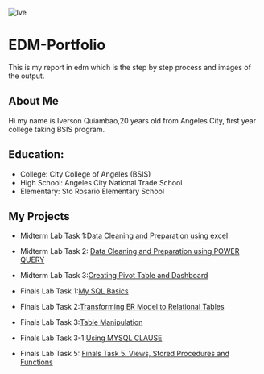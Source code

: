![Ive](https://github.com/user-attachments/assets/b02fae58-fc8f-4d19-bc32-d160e961d3c2)

# EDM-Portfolio
This is my report in edm which is the step by step process and images of the output.
## About Me
Hi my name is Iverson Quiambao,20 years old from Angeles City, first year college taking BSIS program.
## Education:
- College: City College of Angeles (BSIS)
- High School: Angeles City National Trade School
- Elementary: Sto Rosario Elementary School

## My Projects
- Midterm Lab Task 1:[Data Cleaning and Preparation using excel](https://iverson748.github.io/Midterm-Lab-Task-1/)
- Midterm Lab Task 2: [Data Cleaning and Preparation using POWER QUERY](https://iverson748.github.io/Midterm-Lab-Task-2/)
- Midterm Lab Task 3:[Creating Pivot Table and Dashboard](https://iverson748.github.io/Midterm-Lab-Task-3/)

- Finals Lab Task 1:[My SQL  Basics](https://iverson748.github.io/Finals-Lab-Task-1/)
- Finals Lab Task 2:[Transforming ER Model to Relational Tables](https://iverson748.github.io/Finals-Lab-Task-2/)
- Finals Lab Task 3:[Table Manipulation](https://iverson748.github.io/Finals-Lab-Task-3/)
- Finals Lab Task 3-1:[Using MYSQL CLAUSE](https://iverson748.github.io/Finals-Lab-Task-3-1/)
- Finals Lab Task 5: [Finals Task 5. Views, Stored Procedures and Functions](https://iverson748.github.io/Finals-Lab-Task-5/)
